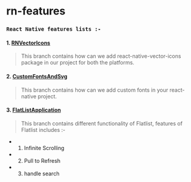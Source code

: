 # rn-features

### `React Native features lists :-`

#### 1. [RNVectorIcons](https://github.com/arupgorai/rn-features/tree/RNVectorIcons)

> This branch contains how can we add react-native-vector-icons package in our project for both the platforms.

#### 2. [CustomFontsAndSvg](https://github.com/arupgorai/rn-features/tree/CustomFontsAndSvg)

> This branch contains how can we add custom fonts in your react-native project.

#### 3. [FlatListApplication](https://github.com/arupgorai/rn-features/tree/CustomFontsAndSvg)

> This branch contains different functionality of Flatlist, features of Flatlist includes :-

- 1. Infinite Scrolling
- 2. Pull to Refresh
- 3. handle search

